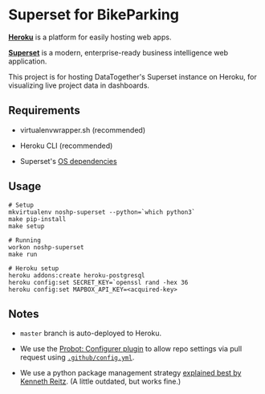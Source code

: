 # Superset for BikeParking

**[Heroku][]** is a platform for easily hosting web apps.

**[Superset][]** is a modern, enterprise-ready business intelligence web
application.

   [Heroku]: https://www.heroku.com/about
   [Superset]: https://medium.com/airbnb-engineering/caravel-airbnb-s-data-exploration-platform-15a72aa610e5

This project is for hosting DataTogether's Superset instance on Heroku, for
visualizing live project data in dashboards.

## Requirements

* virtualenvwrapper.sh (recommended)
* Heroku CLI (recommended)
* Superset's [OS dependencies][]

   [OS dependencies]: https://superset.incubator.apache.org/installation.html#os-dependencies

## Usage

```
# Setup
mkvirtualenv noshp-superset --python=`which python3`
make pip-install
make setup
```

```
# Running
workon noshp-superset
make run
```

```
# Heroku setup
heroku addons:create heroku-postgresql
heroku config:set SECRET_KEY=`openssl rand -hex 36
heroku config:set MAPBOX_API_KEY=<acquired-key>
```


## Notes

* `master` branch is auto-deployed to Heroku.
* We use the [Probot: Configurer plugin][configurer] to allow repo
  settings via pull request using [`.github/config.yml`][].
* We use a python package management strategy [explained best by Kenneth
  Reitz][pip-strat]. (A little outdated, but works fine.)

   [configurer]: https://github.com/apps/configurer
   [`.github/config.yml`]: .github/config.yml
   [pip-strat]: https://www.kennethreitz.org/essays/a-better-pip-workflow
